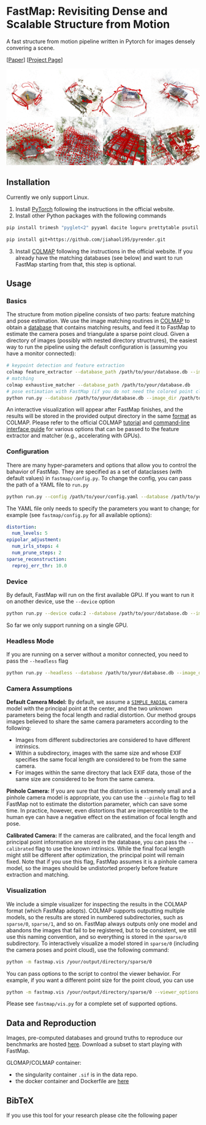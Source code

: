# FastMap: Revisiting Dense and Scalable Structure from Motion
A fast structure from motion pipeline written in Pytorch for images densely convering a scene.

\[[Paper](none)\] \[[Project Page](https://jiahao.ai/fastmap)\]

![teaser](assets/teaser.png)

## Installation
Currently we only support Linux.
1. Install [PyTorch](https://pytorch.org) following the instructions in the official website.
2. Install other Python packages with the following commands
```bash
pip install trimesh "pyglet<2" pyyaml dacite loguru prettytable psutil
```
```bash
pip install git+https://github.com/jiahaoli95/pyrender.git
```
3. Install [COLMAP](https://colmap.github.io/install.html) following the instructions in the official website. If you already have the matching databases (see below) and want to run FastMap starting from that, this step is optional.

## Usage

### Basics
The structure from motion pipeline consists of two parts: feature matching and pose estimation. We use the image matching routines in [COLMAP](https://colmap.github.io/tutorial.html) to obtain a [database](https://colmap.github.io/database.html) that contains matching results, and feed it to FastMap to estimate the camera poses and triangulate a sparse point cloud. Given a directory of images (possibly with nested directory structrures), the easiest way to run the pipeline using the default configuration is (assuming you have a monitor connected):
```bash
# keypoint detection and feature extraction
colmap feature_extractor --database_path /path/to/your/database.db --image_path /path/to/your/image/directory
# matching
colmap exhaustive_matcher --database_path /path/to/your/database.db
# pose estimation with FastMap (if you do not need the colored point cloud, you may omit the --image_dir option)
python run.py --database /path/to/your/database.db --image_dir /path/to/your/image/directory --output_dir /your/output/directory
```
An interactive visualization will appear after FastMap finishes, and the results will be stored in the provided output directory in the same [format](https://colmap.github.io/format.html) as COLMAP. Please refer to the official COLMAP [tutorial](https://colmap.github.io/tutorial.html) and [command-line interface guide](https://colmap.github.io/cli.html) for various options that can be passed to the feature extractor and matcher (e.g., accelerating with GPUs).

### Configuration
There are many hyper-parameters and options that allow you to control the bahavior of FastMap. They are specified as a set of dataclasses (with default values) in `fastmap/config.py`. To change the config, you can pass the path of a YAML file to `run.py`
```bash
python run.py --config /path/to/your/config.yaml --database /path/to/your/database.db --image_dir /path/to/your/image/directory --output_dir /your/output/directory
```
The YAML file only needs to specify the parameters you want to change; for example (see `fastmap/config.py` for all available options):
```yaml
distortion: 
  num_levels: 5
epipolar_adjustment:
  num_irls_steps: 4
  num_prune_steps: 2
sparse_reconstruction:
  reproj_err_thr: 10.0
```

### Device
By default, FastMap will run on the first available GPU. If you want to run it on another device, use the `--device` option
```bash
python run.py --device cuda:2 --database /path/to/your/database.db --image_dir /path/to/your/image/directory --output_dir /your/output/directory
```
So far we only support running on a single GPU.

### Headless Mode
If you are running on a server without a monitor connected, you need to pass the `--headless` flag
```bash
python run.py --headless --database /path/to/your/database.db --image_dir /path/to/your/image/directory --output_dir /your/output/directory
```

### Camera Assumptions
**Default Camera Model:** By default, we assume a [`SIMPLE_RADIAL`](https://colmap.github.io/cameras.html) camera model with the principal point at the center, and the two unknown parameters being the focal length and radial distortion. Our method groups images believed to share the same camera parameters according to the following:
- Images from different subdirectories are considered to have different intrinsics.
- Within a subdirectory, images with the same size and whose EXIF specifies the same focal length are considered to be from the same camera.
- For images within the same directory that lack EXIF data, those of the same size are considered to be from the same camera.

**Pinhole Camera:** If you are sure that the distortion is extremely small and a pinhole camera model is appropriate, you can use the `--pinhole` flag to tell FastMap not to estimate the distortion parameter, which can save some time. In practice, however, even distortions that are imperceptible to the human eye can have a negative effect on the estimation of focal length and pose.

**Calibrated Camera:** If the cameras are calibrated, and the focal length and principal point information are stored in the database, you can pass the `--calibrated` flag to use the known intrinsics. While the final focal length might still be different after optimization, the principal point will remain fixed. Note that if you use this flag, FastMap assumes it is a pinhole camera model, so the images should be undistorted properly before feature extraction and matching.


### Visualization
We include a simple visualizer for inspecting the results in the COLMAP format (which FastMap adopts). COLMAP supports outputting multiple models, so the results are stored in numbered subdirectories, such as `sparse/0`, `sparse/1`, and so on. FastMap always outputs only one model and abandons the images that fail to be registered, but to be consistent, we still use this naming convention, and so everything is stored in the `sparse/0` subdirectory. To interactively visualize a model stored in `sparse/0` (including the camera poses and point cloud), use the following command:
```bash
python -m fastmap.vis /your/output/directory/sparse/0
```
You can pass options to the script to control the viewer behavior. For example, if you want a different point size for the point cloud, you can use
```bash
python -m fastmap.vis /your/output/directory/sparse/0 --viewer_options point_size=5
```
Please see `fastmap/vis.py` for a complete set of supported options.

## Data and Reproduction
Images, pre-computed databases and ground truths to reproduce our benchmarks are hosted [here](https://huggingface.co/datasets/whc/fastmap_sfm). Download a subset to start playing with FastMap. 

GLOMAP/COLMAP container:
- the singularity container `.sif` is in the data repo.
- the docker container and Dockerfile are [here](https://hub.docker.com/r/haochenw/glomap/tags)

## BibTeX
If you use this tool for your research please cite the following paper
```bibtex
```
